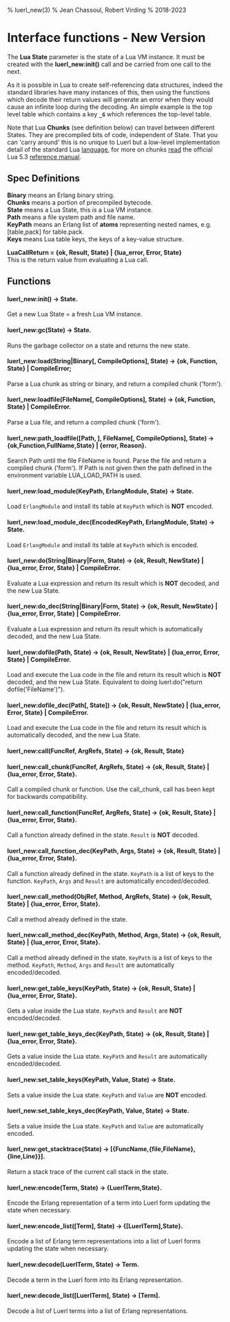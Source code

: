 % luerl_new(3)
% Jean Chassoul, Robert Virding
% 2018-2023

# Interface functions - New Version
The **Lua State** parameter is the state of a Lua VM instance. It must be created with the **luerl_new:init()** call and be carried from one call to the next.

As it is possible in Lua to create self-referencing data structures, indeed the standard libraries have many instances of this, then using the functions which decode their return values will generate an error when they would cause an infinite loop during the decoding. An simple example is the top level table which contains a key **`_G`** which references the top-level table.

Note that Lua **Chunks** (see definition below) can travel between different States. They are precompiled bits of code, independent of State. That you can 'carry around' this is no unique to Luerl but a low-level implementation detail of the standard Lua [language](https://lua.org), for more on chunks [read](https://www.lua.org/manual/5.3/manual.html#3.3.2) the official Lua 5.3 [reference manual](https://www.lua.org/manual/5.3/manual.html).

## Spec Definitions

**Binary** means an Erlang binary string.    
**Chunks** means a portion of precompiled bytecode.    
**State** means a Lua State, this *is* a Lua VM instance.    
**Path** means a file system path and file name.    
**KeyPath** means an Erlang list of **atoms** representing nested names, e.g. [table,pack] for table.pack.   
**Keys** means Lua table keys, the keys of a key-value structure.


**LuaCallReturn = {ok, Result, State} | {lua_error, Error, State}**  
This is the return value from evaluating a Lua call.

## Functions

#### luerl_new:init() -> State.
 Get a new Lua State = a fresh Lua VM instance.

#### luerl_new:gc(State) -> State.
 Runs the garbage collector on a state and returns the new state.

#### luerl_new:load(String|Binary[, CompileOptions], State) -> {ok, Function, State} | CompileError;
 Parse a Lua chunk as string or binary, and return a compiled chunk ('form').

#### luerl_new:loadfile(FileName[, CompileOptions], State) -> {ok, Function, State} | CompileError.
 Parse a Lua file, and return a compiled chunk ('form').

#### luerl_new:path_loadfile([Path, ], FileName[, CompileOptions], State) -> {ok,Function,FullName,State} | {error, Reason}.
 Search Path until the file FileName is found. Parse the file and return a compiled chunk ('form'). If Path is not given then the path defined in the environment variable LUA_LOAD_PATH is used.

#### luerl_new:load_module(KeyPath, ErlangModule, State) -> State.
 Load `ErlangModule` and install its table at `KeyPath` which is **NOT** encoded.

#### luerl_new:load_module_dec(EncodedKeyPath, ErlangModule, State) -> State.
 Load `ErlangModule` and install its table at `KeyPath` which is encoded.

#### luerl_new:do(String|Binary|Form, State) -> {ok, Result, NewState} | {lua_error, Error, State} | CompileError.
 Evaluate a Lua expression and return its result which is **NOT** decoded, and the new Lua State.

#### luerl_new:do_dec(String|Binary|Form, State) -> {ok, Result, NewState} | {lua_error, Error, State} | CompileError.
 Evaluate a Lua expression and return its result which is automatically decoded, and the new Lua State.

#### luerl_new:dofile(Path, State) -> {ok, Result, NewState} | {lua_error, Error, State} | CompileError.
 Load and execute the Lua code in the file and return its result which is **NOT** decoded, and the new Lua State. Equivalent to doing luerl:do("return dofile('FileName')").

#### luerl_new:dofile_dec(Path[, State]) -> {ok, Result, NewState} | {lua_error, Error, State} | CompileError.
 Load and execute the Lua code in the file and return its result which is automatically decoded, and the new Lua State.

#### luerl_new:call(FuncRef, ArgRefs, State) -> {ok, Result, State}

#### luerl_new:call_chunk(FuncRef, ArgRefs, State) -> {ok, Result, State} | {lua_error, Error, State}.
Call a compiled chunk or function. Use the call_chunk, call has been kept for backwards compatibility.

#### luerl_new:call_function(FuncRef, ArgRefs, State] -> {ok, Result, State} | {lua_error, Error, State}.
Call a function already defined in the state. `Result` is **NOT** decoded.

#### luerl_new:call_function_dec(KeyPath, Args, State) -> {ok, Result, State} | {lua_error, Error, State}.
Call a function already defined in the state. `KeyPath` is a list of keys to the function. `KeyPath`, `Args` and `Result` are automatically encoded/decoded.

#### luerl_new:call_method(ObjRef, Method, ArgRefs, State) -> {ok, Result, State} | {lua_error, Error, State}.
Call a method already defined in the state.

#### luerl_new:call_method_dec(KeyPath, Method, Args, State) -> {ok, Result, State} | {lua_error, Error, State}.
Call a method already defined in the state. `KeyPath` is a list of keys to the method. `KeyPath`, `Method`, `Args` and `Result` are automatically encoded/decoded.

#### luerl_new:get_table_keys(KeyPath, State) -> {ok, Result, State} | {lua_error, Error, State}.
 Gets a value inside the Lua state. `KeyPath` and `Result` are **NOT** encoded/decoded.

#### luerl_new:get_table_keys_dec(KeyPath, State) -> {ok, Result, State} | {lua_error, Error, State}.
 Gets a value inside the Lua state. `KeyPath` and `Result` are automatically encoded/decoded.

#### luerl_new:set_table_keys(KeyPath, Value, State) -> State.
 Sets a value inside the Lua state. `KeyPath` and `Value` are **NOT** encoded.

#### luerl_new:set_table_keys_dec(KeyPath, Value, State) -> State.
 Sets a value inside the Lua state. `KeyPath` and `Value` are automatically encoded.

#### luerl_new:get_stacktrace(State) -> [{FuncName,{file,FileName},{line,Line}}].
Return a stack trace of the current call stack in the state.

#### luerl_new:encode(Term, State) -> {LuerlTerm,State}.
Encode the Erlang representation of a term into Luerl form updating
the state when necessary.

#### luerl_new:encode_list([Term], State) -> {[LuerlTerm],State}.
Encode a list of Erlang term representations into a list of Luerl
forms updating the state when necessary.

#### luerl_new:decode(LuerlTerm, State) -> Term.
Decode a term in the Luerl form into its Erlang representation.

#### luerl_new:decode_list([LuerlTerm], State) -> [Term].
Decode a list of Luerl terms into a list of Erlang representations.
